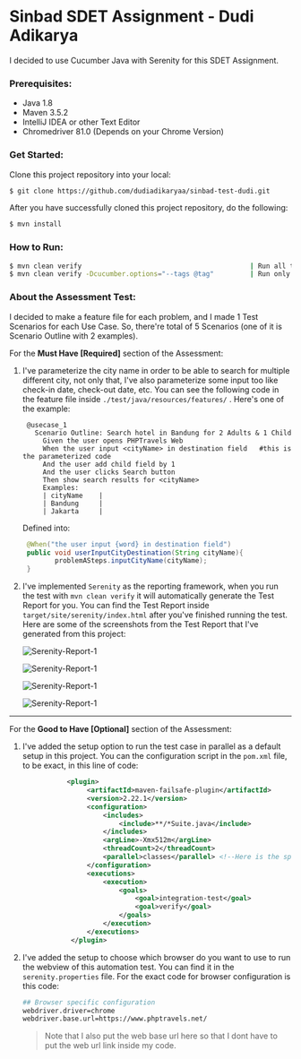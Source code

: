 # Sinbad SDET Assignment - Dudi Adikarya

I decided to use Cucumber Java with Serenity for this SDET Assignment.

### Prerequisites:

- Java 1.8
- Maven 3.5.2
- IntelliJ IDEA or other Text Editor
- Chromedriver 81.0 (Depends on your Chrome Version)

### Get Started:
Clone this project repository into your local:
```sh
$ git clone https://github.com/dudiadikaryaa/sinbad-test-dudi.git
```

After you have successfully cloned this project repository, do the following:

```sh
$ mvn install
```

### How to Run:

```sh
$ mvn clean verify                                          | Run all test & generate Test Report
$ mvn clean verify -Dcucumber.options="--tags @tag"         | Run only @tag & generate Test Report
```

### About the Assessment Test:
I decided to make a feature file for each problem, and I made 1 Test Scenarios for each Use Case. So, there're total of 5 Scenarios (one of it is Scenario Outline with 2 examples).

For the **Must Have [Required]** section of the Assessment:

1. I've parameterize the city name in order to be able to search for multiple different city, not only that, I've also parameterize some input too like check-in date, check-out date, etc. You can see the following code in the feature file inside `./test/java/resources/features/` . Here's one of the example:
    
   ```gherkin
    @usecase_1
      Scenario Outline: Search hotel in Bandung for 2 Adults & 1 Child
        Given the user opens PHPTravels Web
        When the user input <cityName> in destination field   #this is the parameterized code
        And the user add child field by 1
        And the user clicks Search button
        Then show search results for <cityName>
        Examples:
        | cityName    |
        | Bandung     |
        | Jakarta     |
   ```
   
   Defined into:
   
   ```java
    @When("the user input {word} in destination field")
    public void userInputCityDestination(String cityName){
           problemASteps.inputCityName(cityName);
    }
    ```
   
2. I've implemented `Serenity` as the reporting framework, when you run the test with `mvn clean verify` it will automatically generate the Test Report for you. You can find the Test Report inside `target/site/serenity/index.html` after you've finished running the test. Here are some of the screenshots from the Test Report that I've generated from this project:

    ![Serenity-Report-1](docs/img/serenity-report-1.png)
    
    ![Serenity-Report-1](docs/img/serenity-report-2.png)
    
    ![Serenity-Report-1](docs/img/serenity-report-3.png)
    
    ![Serenity-Report-1](docs/img/serenity-report-4.png)

---

For the **Good to Have [Optional]** section of the Assessment:
1. I've added the setup option to run the test case in parallel as a default setup in this project. You can the configuration script in the `pom.xml` file, to be exact, in this line of code:
    ```xml
               <plugin>
                    <artifactId>maven-failsafe-plugin</artifactId>
                    <version>2.22.1</version>
                    <configuration>
                        <includes>
                            <include>**/*Suite.java</include>
                        </includes>
                        <argLine>-Xmx512m</argLine>
                        <threadCount>2</threadCount>
                        <parallel>classes</parallel> <!--Here is the specific code to config run in parallel or not-->
                    </configuration>
                    <executions>
                        <execution>
                            <goals>
                                <goal>integration-test</goal>
                                <goal>verify</goal>
                            </goals>
                        </execution>
                    </executions>
                </plugin>
    ```
   
2. I've added the setup to choose which browser do you want to use to run the webview of this automation test. You can find it in the `serenity.properties` file. For the exact code for browser configuration is this code:

   ```sh
   ## Browser specific configuration
   webdriver.driver=chrome
   webdriver.base.url=https://www.phptravels.net/
   ```
   
   > Note that I also put the web base url here so that I dont have to put the web url link inside my code.
